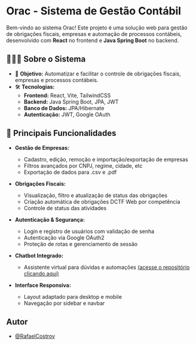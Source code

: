 # Orac - Sistema de Gestão Contábil

Bem-vindo ao sistema Orac! Este projeto é uma solução web para gestão de obrigações fiscais, empresas e automação de processos contábeis, desenvolvido com **React** no frontend e **Java Spring Boot** no backend.


## 🧑🏻‍💻 Sobre o Sistema

- 🏢 **Objetivo:** Automatizar e facilitar o controle de obrigações fiscais, empresas e processos contábeis.
- 🛠️ **Tecnologias:**  
  - **Frontend:** React, Vite, TailwindCSS  
  - **Backend:** Java Spring Boot, JPA, JWT  
  - **Banco de Dados:** JPA/Hibernate  
  - **Autenticação:** JWT, Google OAuth


## 🚀 Principais Funcionalidades

- **Gestão de Empresas:**  
  - Cadastro, edição, remoção e importação/exportação de empresas 
  - Filtros avançados por CNPJ, regime, cidade, etc
  - Exportação de dados para .csv e .pdf

- **Obrigações Fiscais:**  
  - Visualização, filtro e atualização de status das obrigações
  - Criação automática de obrigações DCTF Web por competência 
  - Controle de status das atividades

- **Autenticação & Segurança:**  
  - Login e registro de usuários com validação de senha
  - Autenticação via Google OAuth2
  - Proteção de rotas e gerenciamento de sessão

- **Chatbot Integrado:**  
  - Assistente virtual para dúvidas e automações [(acesse o repositório clicando aqui)](https://github.com/RafaelCostrov/orac-bot)

- **Interface Responsiva:**  
  - Layout adaptado para desktop e mobile
  - Navegação por sidebar e navbar 



## Autor

- [@RafaelCostrov](https://github.com/RafaelCostrov)
